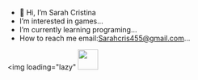 - 👋 Hi, I’m Sarah Cristina
-  I’m interested in games...
-  I’m currently learning programing...
-  How to reach me email:Sarahcris455@gmail.com...


<!---
sarahcrispro/sarahcrispro is a ✨ special ✨ repository because its `README.md` (this file) appears on your GitHub profile.
You can click the Preview link to take a look at your changes.
--->
<img loading="lazy" 
<img src="https://cdn.jsdelivr.net/gh/devicons/devicon@latest/icons/amazonwebservices/amazonwebservices-original-wordmark.svg" 
width="40" height="40"/>
